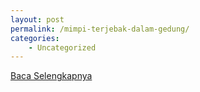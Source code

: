 ```yaml
---
layout: post
permalink: /mimpi-terjebak-dalam-gedung/
categories:
    - Uncategorized
---
```


[Baca Selengkapnya](/05)
